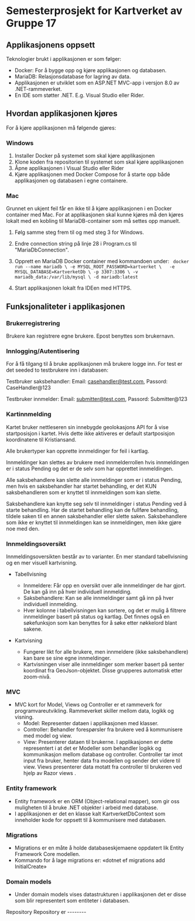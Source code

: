 # Semesterprosjekt for Kartverket av Gruppe 17

## Applikasjonens oppsett
Teknologier brukt i applikasjonen er som følger:

* Docker: For å bygge opp og kjøre applikasjonen og databasen.
* MariaDB: Relasjonsdatabase for lagring av data.
* Applikasjonen er utviklet som en ASP.NET MVC-app i versjon 8.0 av .NET-rammeverket.
* En IDE som støtter .NET. E.g. Visual Studio eller Rider.

## Hvordan applikasjonen kjøres
For å kjøre applikasjonen må følgende gjøres:

### Windows
  1. Installer Docker på systemet som skal kjøre applikasjonen
  2. Klone koden fra repositorien til systemet som skal kjøre applikasjonen
  3. Åpne applikasjonen i Visual Studio eller Rider
  4. Kjøre applikasjonen med Docker Compose for å starte opp både applikasjonen og databasen i egne containere.

 ### Mac
Grunnet en ukjent feil får en ikke til å kjøre applikasjonen i en Docker container med Mac. For at applikasjonen skal kunne kjøres må den kjøres lokalt med en kobling til MariaDB-container som må settes opp manuelt. 
  1. Følg samme steg frem til og med steg 3 for Windows.
  2. Endre connection string på linje 28 i Program.cs til "MariaDbConnection".
  3. Opprett en MariaDB Docker container med kommandoen under:
`
          docker run --name mariadb \
        -e MYSQL_ROOT_PASSWORD=kartverket \  
        -e MYSQL_DATABASE=KartverketDb \
        -p 3307:3306 \
        -v mariadb_data:/var/lib/mysql \
        -d mariadb:latest`

  4. Start applikasjonen lokalt fra IDEen med HTTPS. 

## Funksjonaliteter i applikasjonen

### Brukerregistrering
Brukere kan registrere egne brukere. Epost benyttes som brukernavn.

### Innlogging/Autentisering
For å få tilgang til å bruke applikasjonen må brukere logge inn. 
For test er det seeded to testbrukere inn i databasen:

Testbruker saksbehandler:
Email: casehandler@test.com,
Passord: CaseHandler@123

Testbruker innmelder:
Email: submitter@test.com,
Passord: Submitter@123

### Kartinnmelding

Kartet bruker nettleseren sin innebygde geolokasjons API for å vise startposisjon i kartet.
Hvis dette ikke aktiveres er default startposisjon koordinatene til Kristiansand.


Alle brukertyper kan opprette innmeldinger for feil i kartlag.

Innmeldinger kan slettes av brukere med innmelderrollen hvis innmeldingen er i status Pending og det er de selv som har opprettet innmeldingen.

Alle saksbehandlere kan slette alle innmeldinger som er i status Pending, men hvis en saksbehandler har startet behandling, er det KUN saksbehandleren som er knyttet til innmeldingen som kan slette.

Saksbehandlere kan knytte seg selv til innmeldinger i status Pending ved å starte behandling. Har de startet behandling kan de fullføre behandling, tildele saken til en annen saksbehandler eller slette saken. Saksbehandlere som ikke er knyttet til innmeldingen kan se innmeldingen, men ikke gjøre noe med den. 


### Innmeldingsoversikt 
Innmeldingsoversikten består av to varianter. En mer standard tabellvisning og en mer visuell kartvisning.

* Tabellvisning
  - Innmeldere: Får opp en oversikt over alle innmeldinger de har gjort. De kan gå inn på hver individuell innmelding.
  - Saksbehandlere: Kan se alle innmeldinger samt gå inn på hver individuell innmelding.
  - Hver kolonne i tabellvisningen kan sortere, og det er mulig å filtrere innmeldinger basert på status og      kartlag. Det finnes også en søkefunksjon som kan benyttes for å søke etter nøkkelord blant sakene.
 
* Kartvisning
  - Fungerer likt for alle brukere, men innmeldere (ikke saksbehandlere) kan bare se sine egne innmeldinger.
  - Kartvisningen viser alle innmeldinger som merker basert på senter koordinat fra GeoJson-objektet. Disse grupperes automatisk etter zoom-nivå. 
  
### MVC

* MVC kort for Model, Views og Controller er et rammeverk for programvareutvikling. Rammeverket skiller mellom data, logikk og visning.
   - Model: Representer dataen i applikasjonen med klasser.
   - Controller: Behandler forespørsler fra brukere ved å kommunisere med model og view.
   - View: Presenterer dataen til brukerne.
I applikasjonen er dette representert i at det er Modeller som behandler logikk og kommunikasjon mellom database og controller. Controller tar imot input fra bruker, henter data fra modellen og sender det videre til view. Views presenterer data motatt fra controller til brukeren ved hjelp av Razor views .

### Entity framework
  - Entity framework er en ORM (Object-relational mapper), som gir oss muligheten til å bruke .NET objekter i arbeid med database.
  - I applikasjonen er det en klasse kalt KartverketDbContext som inneholder kode for oppsett til å kommunisere med databasen.  
### Migrations
   - Migrations er en måte å holde databaseskjemaene oppdatert lik Entity Framework Core modellen. 
   - Kommando for å lage migrations er: «dotnet ef migrations add InitialCreate»
### Domain models
  - Under domain models vises datastrukturen i applikasjonen det er disse som blir representert som entiteter i databasen.

Repository
Repository er --------


 
